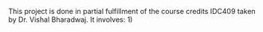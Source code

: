 This project is done in partial fulfillment of the course credits IDC409 taken by Dr. Vishal Bharadwaj. 
It involves:
  1)
